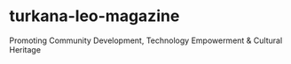 # turkana-leo-magazine
Promoting Community Development, Technology Empowerment &amp; Cultural Heritage
